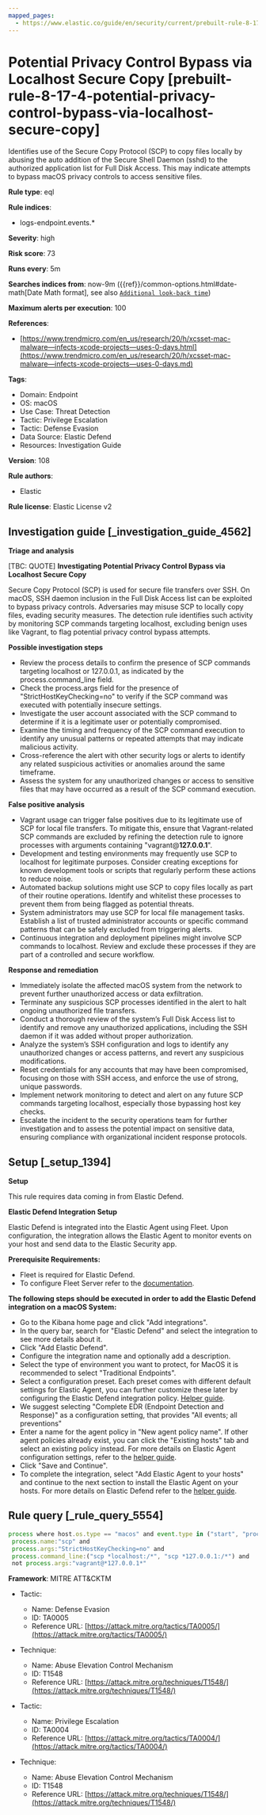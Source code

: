 ```yaml
---
mapped_pages:
  - https://www.elastic.co/guide/en/security/current/prebuilt-rule-8-17-4-potential-privacy-control-bypass-via-localhost-secure-copy.html
---
```


# Potential Privacy Control Bypass via Localhost Secure Copy [prebuilt-rule-8-17-4-potential-privacy-control-bypass-via-localhost-secure-copy]

Identifies use of the Secure Copy Protocol (SCP) to copy files locally by abusing the auto addition of the Secure Shell Daemon (sshd) to the authorized application list for Full Disk Access. This may indicate attempts to bypass macOS privacy controls to access sensitive files.

**Rule type**: eql

**Rule indices**:

* logs-endpoint.events.*

**Severity**: high

**Risk score**: 73

**Runs every**: 5m

**Searches indices from**: now-9m ({{ref}}/common-options.html#date-math[Date Math format], see also [`Additional look-back time`](docs-content://solutions/security/detect-and-alert/create-detection-rule.md#rule-schedule))

**Maximum alerts per execution**: 100

**References**:

* [https://www.trendmicro.com/en_us/research/20/h/xcsset-mac-malware—​infects-xcode-projects—​uses-0-days.html](https://www.trendmicro.com/en_us/research/20/h/xcsset-mac-malware—​infects-xcode-projects—​uses-0-days.md)

**Tags**:

* Domain: Endpoint
* OS: macOS
* Use Case: Threat Detection
* Tactic: Privilege Escalation
* Tactic: Defense Evasion
* Data Source: Elastic Defend
* Resources: Investigation Guide

**Version**: 108

**Rule authors**:

* Elastic

**Rule license**: Elastic License v2

## Investigation guide [_investigation_guide_4562]

**Triage and analysis**

[TBC: QUOTE]
**Investigating Potential Privacy Control Bypass via Localhost Secure Copy**

Secure Copy Protocol (SCP) is used for secure file transfers over SSH. On macOS, SSH daemon inclusion in the Full Disk Access list can be exploited to bypass privacy controls. Adversaries may misuse SCP to locally copy files, evading security measures. The detection rule identifies such activity by monitoring SCP commands targeting localhost, excluding benign uses like Vagrant, to flag potential privacy control bypass attempts.

**Possible investigation steps**

* Review the process details to confirm the presence of SCP commands targeting localhost or 127.0.0.1, as indicated by the process.command_line field.
* Check the process.args field for the presence of "StrictHostKeyChecking=no" to verify if the SCP command was executed with potentially insecure settings.
* Investigate the user account associated with the SCP command to determine if it is a legitimate user or potentially compromised.
* Examine the timing and frequency of the SCP command execution to identify any unusual patterns or repeated attempts that may indicate malicious activity.
* Cross-reference the alert with other security logs or alerts to identify any related suspicious activities or anomalies around the same timeframe.
* Assess the system for any unauthorized changes or access to sensitive files that may have occurred as a result of the SCP command execution.

**False positive analysis**

* Vagrant usage can trigger false positives due to its legitimate use of SCP for local file transfers. To mitigate this, ensure that Vagrant-related SCP commands are excluded by refining the detection rule to ignore processes with arguments containing "vagrant@**127.0.0.1**".
* Development and testing environments may frequently use SCP to localhost for legitimate purposes. Consider creating exceptions for known development tools or scripts that regularly perform these actions to reduce noise.
* Automated backup solutions might use SCP to copy files locally as part of their routine operations. Identify and whitelist these processes to prevent them from being flagged as potential threats.
* System administrators may use SCP for local file management tasks. Establish a list of trusted administrator accounts or specific command patterns that can be safely excluded from triggering alerts.
* Continuous integration and deployment pipelines might involve SCP commands to localhost. Review and exclude these processes if they are part of a controlled and secure workflow.

**Response and remediation**

* Immediately isolate the affected macOS system from the network to prevent further unauthorized access or data exfiltration.
* Terminate any suspicious SCP processes identified in the alert to halt ongoing unauthorized file transfers.
* Conduct a thorough review of the system’s Full Disk Access list to identify and remove any unauthorized applications, including the SSH daemon if it was added without proper authorization.
* Analyze the system’s SSH configuration and logs to identify any unauthorized changes or access patterns, and revert any suspicious modifications.
* Reset credentials for any accounts that may have been compromised, focusing on those with SSH access, and enforce the use of strong, unique passwords.
* Implement network monitoring to detect and alert on any future SCP commands targeting localhost, especially those bypassing host key checks.
* Escalate the incident to the security operations team for further investigation and to assess the potential impact on sensitive data, ensuring compliance with organizational incident response protocols.


## Setup [_setup_1394]

**Setup**

This rule requires data coming in from Elastic Defend.

**Elastic Defend Integration Setup**

Elastic Defend is integrated into the Elastic Agent using Fleet. Upon configuration, the integration allows the Elastic Agent to monitor events on your host and send data to the Elastic Security app.

**Prerequisite Requirements:**

* Fleet is required for Elastic Defend.
* To configure Fleet Server refer to the [documentation](docs-content://reference/ingestion-tools/fleet/fleet-server.md).

**The following steps should be executed in order to add the Elastic Defend integration on a macOS System:**

* Go to the Kibana home page and click "Add integrations".
* In the query bar, search for "Elastic Defend" and select the integration to see more details about it.
* Click "Add Elastic Defend".
* Configure the integration name and optionally add a description.
* Select the type of environment you want to protect, for MacOS it is recommended to select "Traditional Endpoints".
* Select a configuration preset. Each preset comes with different default settings for Elastic Agent, you can further customize these later by configuring the Elastic Defend integration policy. [Helper guide](docs-content://solutions/security/configure-elastic-defend/configure-an-integration-policy-for-elastic-defend.md).
* We suggest selecting "Complete EDR (Endpoint Detection and Response)" as a configuration setting, that provides "All events; all preventions"
* Enter a name for the agent policy in "New agent policy name". If other agent policies already exist, you can click the "Existing hosts" tab and select an existing policy instead. For more details on Elastic Agent configuration settings, refer to the [helper guide](docs-content://reference/ingestion-tools/fleet/agent-policy.md).
* Click "Save and Continue".
* To complete the integration, select "Add Elastic Agent to your hosts" and continue to the next section to install the Elastic Agent on your hosts. For more details on Elastic Defend refer to the [helper guide](docs-content://solutions/security/configure-elastic-defend/install-elastic-defend.md).


## Rule query [_rule_query_5554]

```js
process where host.os.type == "macos" and event.type in ("start", "process_started") and
 process.name:"scp" and
 process.args:"StrictHostKeyChecking=no" and
 process.command_line:("scp *localhost:/*", "scp *127.0.0.1:/*") and
 not process.args:"vagrant@*127.0.0.1*"
```

**Framework**: MITRE ATT&CKTM

* Tactic:

    * Name: Defense Evasion
    * ID: TA0005
    * Reference URL: [https://attack.mitre.org/tactics/TA0005/](https://attack.mitre.org/tactics/TA0005/)

* Technique:

    * Name: Abuse Elevation Control Mechanism
    * ID: T1548
    * Reference URL: [https://attack.mitre.org/techniques/T1548/](https://attack.mitre.org/techniques/T1548/)

* Tactic:

    * Name: Privilege Escalation
    * ID: TA0004
    * Reference URL: [https://attack.mitre.org/tactics/TA0004/](https://attack.mitre.org/tactics/TA0004/)

* Technique:

    * Name: Abuse Elevation Control Mechanism
    * ID: T1548
    * Reference URL: [https://attack.mitre.org/techniques/T1548/](https://attack.mitre.org/techniques/T1548/)



